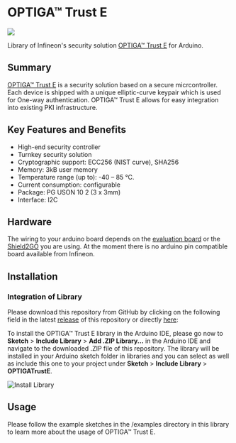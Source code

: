 # OPTIGA&trade; Trust E
<img src="https://github.com/Infineon/Assets/blob/master/Pictures/OPTIGA-Trust-E.png">

Library of Infineon's security solution [OPTIGA&trade; Trust E](https://www.infineon.com/cms/en/product/security-smart-card-solutions/optiga-embedded-security-solutions/optiga-trust/optiga-trust-e-sls-32aia/) for Arduino.

## Summary
[OPTIGA&trade; Trust E](https://www.infineon.com/dgdl/Infineon-OPTIGA%20TRUST%20E%20SLS%2032AIA-DS-v01_00-EN.pdf?fileId=5546d4625e37f35a015e56cfb42f5b81) is a security solution based on a secure micrcontroller.
Each device is shipped with a unique elliptic-curve keypair which is used for One-way authentication. OPTIGA&trade; Trust E allows for easy integration into existing PKI infrastructure.


## Key Features and Benefits
* High-end security controller
* Turnkey security solution
* Cryptographic support: ECC256 (NIST curve), SHA256
* Memory: 3kB user memory
* Temperature range (up to): -40 – 85 °C.
* Current consumption: configurable
* Package: PG USON 10 2 (3 x 3mm)
* Interface: I2C 

## Hardware
The wiring to your arduino board depends on the [evaluation board](https://www.infineon.com/cms/en/product/evaluation-boards/optiga-trust-e-eval-kit/) or the 
[Shield2GO](https://www.infineon.com/cms/en/product/evaluation-boards/s2go-security-optiga-e/) you are using. At the moment there is no arduino pin compatible board available from Infineon.

## Installation

### Integration of Library
Please download this repository from GitHub by clicking on the following field in the latest [release](https://github.com/Infineon/OPTIGA-Trust-E-Security-Controller/release) of this repository or directly [here](https://github.com/Infineon/DPS310-Pressure-Sensor/releases/download/V1.0.5/DPS310-Pressure-Sensor.zip):


To install the OPTIGA&trade; Trust E library in the Arduino IDE, please go now to **Sketch** > **Include Library** > **Add .ZIP Library...** in the Arduino IDE and navigate to the downloaded .ZIP file of this repository. The library will be installed in your Arduino sketch folder in libraries and you can select as well as include this one to your project under **Sketch** > **Include Library** > **OPTIGATrustE**.

![Install Library](https://raw.githubusercontent.com/infineon/assets/master/Pictures/Library_Install_ZIP.png)

## Usage
Please follow the example sketches in the /examples directory in this library to learn more about the usage of OPTIGA&trade; Trust E.